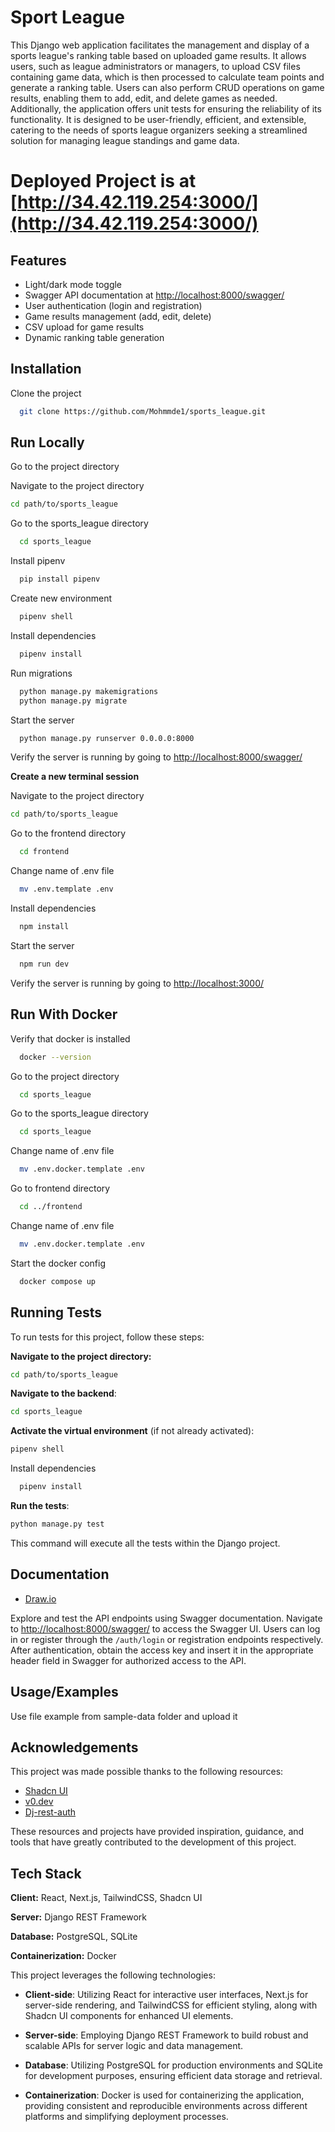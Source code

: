 
# Sport League

This Django web application facilitates the management and display of a sports league's ranking table based on uploaded game results. It allows users, such as league administrators or managers, to upload CSV files containing game data, which is then processed to calculate team points and generate a ranking table. Users can also perform CRUD operations on game results, enabling them to add, edit, and delete games as needed. Additionally, the application offers unit tests for ensuring the reliability of its functionality. It is designed to be user-friendly, efficient, and extensible, catering to the needs of sports league organizers seeking a streamlined solution for managing league standings and game data.

# Deployed Project is at [http://34.42.119.254:3000/](http://34.42.119.254:3000/)

## Features

- Light/dark mode toggle
- Swagger API documentation at [http://localhost:8000/swagger/](http://localhost:8000/swagger/)
- User authentication (login and registration)
- Game results management (add, edit, delete)
- CSV upload for game results
- Dynamic ranking table generation

## Installation

Clone the project

```bash
  git clone https://github.com/Mohmmde1/sports_league.git
```

## Run Locally


Go to the project directory

Navigate to the project directory

```bash
cd path/to/sports_league
```

Go to the sports_league directory

```bash
  cd sports_league
```


Install pipenv

```bash
  pip install pipenv
```

Create new environment 

```bash
  pipenv shell
```

Install dependencies

```bash
  pipenv install
```
Run migrations 

```bash
  python manage.py makemigrations
  python manage.py migrate
```

Start the server

```bash
  python manage.py runserver 0.0.0.0:8000
```

Verify the server is running by going to 
[http://localhost:8000/swagger/](http://localhost:8000/swagger/)

**Create a new terminal session**

Navigate to the project directory

```bash
cd path/to/sports_league
```


Go to the frontend directory

```bash
  cd frontend
```

Change name of .env file

```bash
  mv .env.template .env
```

Install dependencies

```bash
  npm install
```

Start the server

```bash
  npm run dev
```
Verify the server is running by going to 
[http://localhost:3000/](http://localhost:3000/)

## Run With Docker 


Verify that docker is installed

```bash
  docker --version
```

Go to the project directory

```bash
  cd sports_league
```

Go to the sports_league directory

```bash
  cd sports_league
```

Change name of .env file

```bash
  mv .env.docker.template .env
```

Go to frontend directory

```bash
  cd ../frontend
```

Change name of .env file

```bash
  mv .env.docker.template .env
```

Start the docker config

```bash
  docker compose up
```


## Running Tests

To run tests for this project, follow these steps:

**Navigate to the project directory:**

```bash
cd path/to/sports_league
```

**Navigate to the backend**:
```bash
cd sports_league
```

**Activate the virtual environment** (if not already activated):
```bash
pipenv shell
```
Install dependencies

```bash
  pipenv install
```
**Run the tests**:
```bash
python manage.py test
```

  This command will execute all the tests within the Django project.


## Documentation

- [Draw.io](https://drive.google.com/file/d/1ztP22dwLUxEHHhtQjPXImcoCd8GXGgZU/view?usp=sharing)

Explore and test the API endpoints using Swagger documentation. Navigate to [http://localhost:8000/swagger/](http://localhost:8000/swagger/) to access the Swagger UI. Users can log in or register through the `/auth/login` or registration endpoints respectively. After authentication, obtain the access key and insert it in the appropriate header field in Swagger for authorized access to the API.

## Usage/Examples

Use file example from sample-data folder and upload it
## Acknowledgements

This project was made possible thanks to the following resources:

- [Shadcn UI](https://github.com/shadcn/shadcn-ui)
- [v0.dev](https://github.com/v0dev/v0.dev)
- [Dj-rest-auth](https://github.com/jazzband/dj-rest-auth)

These resources and projects have provided inspiration, guidance, and tools that have greatly contributed to the development of this project.
## Tech Stack

**Client:** React, Next.js, TailwindCSS, Shadcn UI

**Server:** Django REST Framework

**Database:** PostgreSQL, SQLite

**Containerization:** Docker

This project leverages the following technologies:

- **Client-side**: Utilizing React for interactive user interfaces, Next.js for server-side rendering, and TailwindCSS for efficient styling, along with Shadcn UI components for enhanced UI elements.

- **Server-side**: Employing Django REST Framework to build robust and scalable APIs for server logic and data management.

- **Database**: Utilizing PostgreSQL for production environments and SQLite for development purposes, ensuring efficient data storage and retrieval.

- **Containerization**: Docker is used for containerizing the application, providing consistent and reproducible environments across different platforms and simplifying deployment processes.
